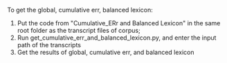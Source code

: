 To get the global, cumulative err, balanced lexicon:
  1. Put the code from "Cumulative_ERr and Balanced Lexicon" in the same root folder as the transcript files of corpus;
  2. Run get_cumulative_err_and_balanced_lexicon.py, and enter the input path of the transcripts
  3. Get the results of global, cumulative err, and balanced lexicon

